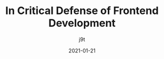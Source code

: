 ---
author: j9t
date: 2021-01-21
description: The field of frontend development is in another crisis, largely due to an incomplete, misinterpreted definition and a bizarre mess created by “web development as a commodity” and “web development as software development.” How frontend development is more than development, and what we can (and should) do.
layout: post.njk
tags:
  - article
  - field
  - quality
target_url: https://meiert.com/en/blog/critical-frontend-development/
title: In Critical Defense of Frontend Development
---